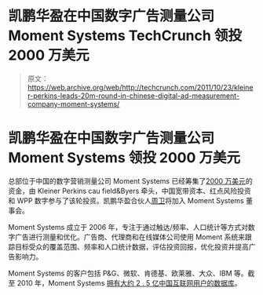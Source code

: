 # 凯鹏华盈在中国数字广告测量公司 Moment Systems TechCrunch 领投 2000 万美元

> 原文：<https://web.archive.org/web/http://techcrunch.com/2011/10/23/kleiner-perkins-leads-20m-round-in-chinese-digital-ad-measurement-company-moment-systems/>

# 凯鹏华盈在中国数字广告测量公司 Moment Systems 领投 2000 万美元

总部位于中国的数字营销测量公司 Moment Systems 已经筹集了[2000 万美元](https://web.archive.org/web/20230204224517/http://www.prnewswire.com/news-releases/moment-systems-series-b-financing-us20-million-led-by-kpcb-132417673.html)的资金，由 Kleiner Perkins cau field&Byers 牵头，中国宽带资本、红点风险投资和 WPP 数字参与了该轮投资。凯鹏华盈合伙人[周卫](https://web.archive.org/web/20230204224517/http://www.kpcb.com/partner/wei-zhou)将加入 Moment Systems 董事会。

Moment Systems 成立于 2006 年，专注于通过触达/频率、人口统计等方式对数字广告进行测量和优化。广告商、代理商和在线媒体公司使用 Moment 系统来跟踪目标受众的覆盖范围、频率和人口统计数据，评估投资回报，优化投资并提高广告影响力。

Moment Systems 的客户包括 P&G、微软、肯德基、欧莱雅、大众、IBM 等。截至 2010 年，Moment Systems [拥有大约 2 . 5 亿中国互联网用户的数据库](https://web.archive.org/web/20230204224517/http://paidcontent.org/article/419-wpp-buying-in-to-chinese-digital-ad-measurement/)。